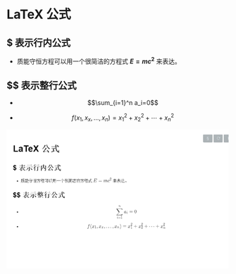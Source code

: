 # LaTeX 公式

## $ 表示行内公式

* 质能守恒方程可以用一个很简洁的方程式  **$E=mc^2$** 来表达。

## $$ 表示整行公式

* $$\sum_{i=1}^n a_i=0$$

* $$f(x_1,x_x,\ldots,x_n) = x_1^2 + x_2^2 + \cdots + x_n^2$$

![alt](./公式.png)